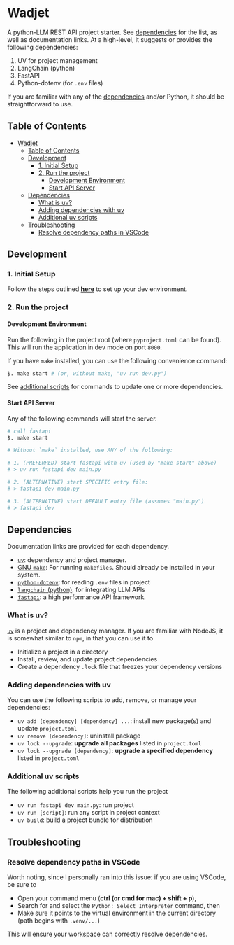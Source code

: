 # Wadjet

A python-LLM REST API project starter. See [dependencies](#dependencies) for the list, as well as documentation links. At a high-level, it suggests or provides the following dependencies:

1. UV for project management
2. LangChain (python)
3. FastAPI
4. Python-dotenv (for `.env` files)

If you are familiar with any of the [dependencies](#dependencies) and/or Python, it should be straightforward to use.

## Table of Contents

- [Wadjet](#wadjet)
  - [Table of Contents](#table-of-contents)
  - [Development](#development)
    - [1. Initial Setup](#1-initial-setup)
    - [2. Run the project](#2-run-the-project)
      - [Development Environment](#development-environment)
      - [Start API Server](#start-api-server)
  - [Dependencies](#dependencies)
    - [What is uv?](#what-is-uv)
    - [Adding dependencies with uv](#adding-dependencies-with-uv)
    - [Additional uv scripts](#additional-uv-scripts)
  - [Troubleshooting](#troubleshooting)
    - [Resolve dependency paths in VSCode](#resolve-dependency-paths-in-vscode)

## Development

### 1. Initial Setup

Follow the steps outlined [**here**](./SETUP.md) to set up your dev environment.

### 2. Run the project

#### Development Environment

Run the following in the project root (where `pyproject.toml` can be found).\
This will run the application in dev mode on port `8000`.

If you have `make` installed, you can use the following convenience command:

```bash
$. make start # (or, without make, "uv run dev.py")
```

See [additional scripts](#additional-uv-scripts) for commands to update one or more dependencies.

#### Start API Server

Any of the following commands will start the server.

```bash
# call fastapi 
$. make start 

# Without `make` installed, use ANY of the following:

# 1. (PREFERRED) start fastapi with uv (used by "make start" above)
# > uv run fastapi dev main.py

# 2. (ALTERNATIVE) start SPECIFIC entry file:
# > fastapi dev main.py

# 3. (ALTERNATIVE) start DEFAULT entry file (assumes "main.py")
# > fastapi dev
```

## Dependencies

Documentation links are provided for each dependency.

- [`uv`](https://docs.astral.sh/uv/): dependency and project manager.
- [GNU `make`](https://www.gnu.org/software/make/manual/make.html): For running `makefiles`. Should already be installed in your system.
- [`python-dotenv`](https://pypi.org/project/python-dotenv/): for reading `.env` files in project
- [`langchain` (python)](https://python.langchain.com/docs/introduction/): for integrating LLM APIs
- [`fastapi`](https://fastapi.tiangolo.com/): a high performance API framework.

### What is uv?

[`uv`](https://docs.astral.sh/uv/) is a project and dependency manager. If you are familiar with NodeJS, it is somewhat similar to `npm`, in that you can use it to

- Initialize a project in a directory
- Install, review, and update project dependencies
- Create a dependency `.lock` file that freezes your dependency versions

### Adding dependencies with uv

You can use the following scripts to add, remove, or manage your dependencies:

- `uv add [dependency] [dependency] ...`: install new package(s) and update `project.toml`
- `uv remove [dependency]`: uninstall package
- `uv lock --upgrade`: **upgrade all packages** listed in `project.toml`
- `uv lock --upgrade [dependency]`: **upgrade a specified dependency** listed in `project.toml`

### Additional uv scripts

The following additional scripts help you run the project

- `uv run fastapi dev main.py`: run project
- `uv run [script]`: run any script in project context
- `uv build`: build a project bundle for distribution

## Troubleshooting

### Resolve dependency paths in VSCode

Worth noting, since I personally ran into this issue: if you are using VSCode, be sure to

- Open your command menu (**ctrl (or cmd for mac) + shift + p**),
- Search for and select the `Python: Select Interpreter` command, then
- Make sure it points to the virtual environment in the current directory (path begins with `.venv/...`)

This will ensure your workspace can correctly resolve dependencies.
